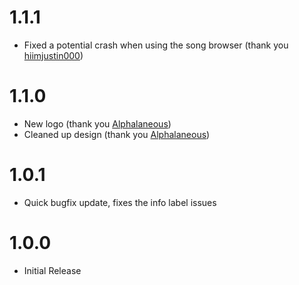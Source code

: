 # 1.1.1
- Fixed a potential crash when using the song browser (thank you [hiimjustin000](user:7466002))

# 1.1.0
- New logo (thank you [Alphalaneous](user:1139015))
- Cleaned up design (thank you [Alphalaneous](user:1139015))

# 1.0.1
- Quick bugfix update, fixes the info label issues

# 1.0.0
- Initial Release
